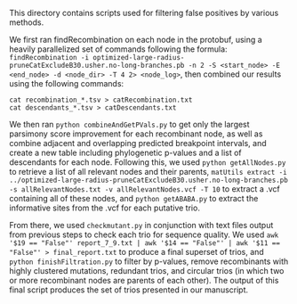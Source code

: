 This directory contains scripts used for filtering false positives by various methods.

We first ran findRecombination on each node in the protobuf, using a heavily parallelized set of commands following the formula: `findRecombination -i optimized-large-radius-pruneCatExcludeB30.usher.no-long-branches.pb -n 2 -S <start_node> -E <end_node> -d <node_dir> -T 4 2> <node_log>`, then combined our results using the following commands:

`cat recombination_*.tsv > catRecombination.txt`  
`cat descendants_*.tsv > catDescendants.txt`  

We then ran `python combineAndGetPVals.py` to get only the largest parsimony score improvement for each recombinant node, as well as combine adjacent and overlapping predicted breakpoint intervals, and create a new table including phylogenetic p-values and a list of descendants for each node. Following this, we used `python getAllNodes.py` to retrieve a list of all relevant nodes and their parents, `matUtils extract -i ../optimized-large-radius-pruneCatExcludeB30.usher.no-long-branches.pb -s allRelevantNodes.txt -v allRelevantNodes.vcf -T 10` to extract a .vcf containing all of these nodes, and `python getABABA.py` to extract the informative sites from the .vcf for each putative trio.

From there, we used `checkmutant.py` in conjunction with text files output from previous steps to check each trio for sequence quality. We used `awk '$19 == "False"' report_7_9.txt | awk '$14 == "False"' | awk '$11 == "False"' > final_report.txt` to produce a final superset of trios, and `python finishFiltration.py` to filter by p-values, remove recombinants with highly clustered mutations, redundant trios, and circular trios (in which two or more recombinant nodes are parents of each other). The output of this final script produces the set of trios presented in our manuscript.


